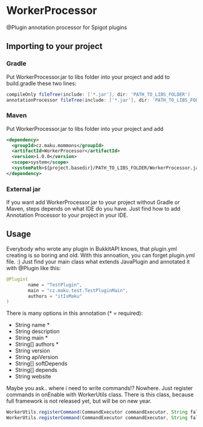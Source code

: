 # WorkerProcessor
@Plugin annotation processor for Spigot plugins

## Importing to your project
### Gradle
Put WorkerProcessor.jar to libs folder into your project and add to build.gradle these two lines:
```gradle
compileOnly fileTree(include: ['*.jar'], dir: 'PATH_TO_LIBS_FOLDER')
annotationProcessor fileTree(include: ['*.jar'], dir: 'PATH_TO_LIBS_FOLDER')
```

### Maven
Put WorkerProcessor.jar to libs folder into your project and add 
```xml
<dependency>
  <groupId>cz.maku.mommons</groupId>
  <artifactId>WorkerProcessor</artifactId>
  <version>1.0.0</version>
  <scope>system</scope>
  <systemPath>${project.basedir}/PATH_TO_LIBS_FOLDER/WorkerProcessor.jar</systemPath>
</dependency>
```

### External jar
If you want add WorkerProcessor.jar to your project without Gradle or Maven, steps depends on what IDE do you have. Just find how to add Annotation Processor to your project in your IDE.

## Usage
Everybody who wrote any plugin in BukkitAPI knows, that plugin.yml creating is so boring and old. With this annoation, you can forget plugin.yml file. :)
Just find your main class what extends JavaPlugin and annotated it with @Plugin like this:
```java
@Plugin(
        name = "TestPlugin",
        main = "cz.maku.test.TestPluginMain",
        authors = "itIsMaku"
)
```
There is many options in this annotation (* = required):
- String name *
- String description
- String main *
- String[] authors *
- String version
- String apiVersion
- String[] softDepends
- String[] depends
- String website

Maybe you ask.. where i need to write commands!? Nowhere.
Just register commands in onEnable with WorkerUtils class. There is this class, because full framework is not released yet, but will be on new year.
```java
WorkerUtils.registerCommand(CommandExecutor commandExecutor, String fallbackPrefix, String command, String description, String usage, String... aliases);
WorkerUtils.registerCommand(CommandExecutor commandExecutor, String fallbackPrefix, String command);
```
